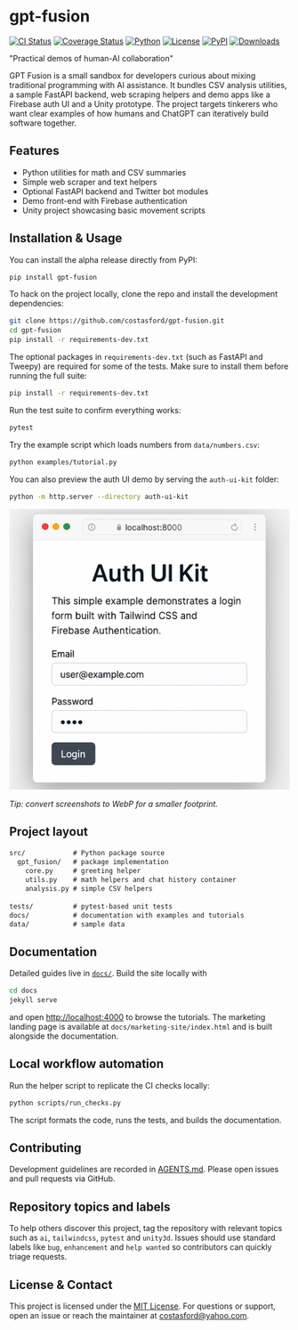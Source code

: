 # gpt-fusion
<!-- Plan:
1. Document marketing site integration.
2. Mention PyPI installation for the new alpha release.
-->
[![CI Status](https://github.com/costasford/gpt-fusion/actions/workflows/ci.yml/badge.svg)](https://github.com/costasford/gpt-fusion/actions/workflows/ci.yml)
[![Coverage Status](https://img.shields.io/coveralls/github/costasford/gpt-fusion?branch=main)](https://coveralls.io/github/costasford/gpt-fusion?branch=main)
[![Python](https://img.shields.io/badge/python-3.10%2B-blue.svg)](https://www.python.org/)
[![License](https://img.shields.io/github/license/costasford/gpt-fusion)](LICENSE)
[![PyPI](https://img.shields.io/pypi/v/gpt-fusion.svg)](https://pypi.org/project/gpt-fusion/)
[![Downloads](https://img.shields.io/pypi/dm/gpt-fusion.svg)](https://pypi.org/project/gpt-fusion/)

"Practical demos of human-AI collaboration"

GPT Fusion is a small sandbox for developers curious about mixing traditional
programming with AI assistance. It bundles CSV analysis utilities, a sample
FastAPI backend, web scraping helpers and demo apps like a Firebase auth UI and
a Unity prototype. The project targets tinkerers who want clear examples of how
humans and ChatGPT can iteratively build software together.

## Features

- Python utilities for math and CSV summaries
- Simple web scraper and text helpers
- Optional FastAPI backend and Twitter bot modules
- Demo front-end with Firebase authentication
- Unity project showcasing basic movement scripts

## Installation & Usage

You can install the alpha release directly from PyPI:

```bash
pip install gpt-fusion
```

To hack on the project locally, clone the repo and install the development
dependencies:

```bash
git clone https://github.com/costasford/gpt-fusion.git
cd gpt-fusion
pip install -r requirements-dev.txt
```

The optional packages in `requirements-dev.txt` (such as FastAPI and Tweepy)
are required for some of the tests. Make sure to install them before running
the full suite:

```bash
pip install -r requirements-dev.txt
```

Run the test suite to confirm everything works:

```bash
pytest
```

Try the example script which loads numbers from `data/numbers.csv`:

```bash
python examples/tutorial.py
```

You can also preview the auth UI demo by serving the `auth-ui-kit` folder:

```bash
python -m http.server --directory auth-ui-kit
```

<img src="auth-ui-screenshot.png" alt="Auth UI screenshot" loading="lazy">

_Tip: convert screenshots to WebP for a smaller footprint._

## Project layout

```
src/            # Python package source
  gpt_fusion/   # package implementation
    core.py     # greeting helper
    utils.py    # math helpers and chat history container
    analysis.py # simple CSV helpers

tests/          # pytest-based unit tests
docs/           # documentation with examples and tutorials
data/           # sample data
```

## Documentation

Detailed guides live in [`docs/`](docs). Build the site locally with

```bash
cd docs
jekyll serve
```

and open <http://localhost:4000> to browse the tutorials.
The marketing landing page is available at `docs/marketing-site/index.html` and is built alongside the documentation.

## Local workflow automation

Run the helper script to replicate the CI checks locally:

```bash
python scripts/run_checks.py
```

The script formats the code, runs the tests, and builds the documentation.

## Contributing

Development guidelines are recorded in [AGENTS.md](AGENTS.md).
Please open issues and pull requests via GitHub.

## Repository topics and labels

To help others discover this project, tag the repository with relevant topics
such as `ai`, `tailwindcss`, `pytest` and `unity3d`.  Issues should use
standard labels like `bug`, `enhancement` and `help wanted` so contributors can
quickly triage requests.

## License & Contact

This project is licensed under the [MIT License](LICENSE).
For questions or support, open an issue or reach the maintainer at
[costasford@yahoo.com](mailto:costasford@yahoo.com).

